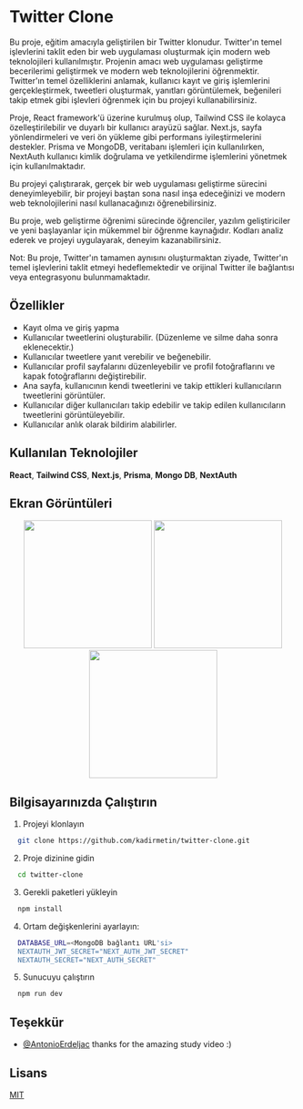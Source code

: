 
# Twitter Clone

Bu proje, eğitim amacıyla geliştirilen bir Twitter klonudur. Twitter'ın temel işlevlerini taklit eden bir web uygulaması oluşturmak için modern web teknolojileri kullanılmıştır. Projenin amacı web uygulaması geliştirme becerilerimi geliştirmek ve modern web teknolojilerini öğrenmektir. Twitter'ın temel özelliklerini anlamak, kullanıcı kayıt ve giriş işlemlerini gerçekleştirmek, tweetleri oluşturmak, yanıtları görüntülemek, beğenileri takip etmek gibi işlevleri öğrenmek için bu projeyi kullanabilirsiniz.

Proje, React framework'ü üzerine kurulmuş olup, Tailwind CSS ile kolayca özelleştirilebilir ve duyarlı bir kullanıcı arayüzü sağlar. Next.js, sayfa yönlendirmeleri ve veri ön yükleme gibi performans iyileştirmelerini destekler. Prisma ve MongoDB, veritabanı işlemleri için kullanılırken, NextAuth kullanıcı kimlik doğrulama ve yetkilendirme işlemlerini yönetmek için kullanılmaktadır.

Bu projeyi çalıştırarak, gerçek bir web uygulaması geliştirme sürecini deneyimleyebilir, bir projeyi baştan sona nasıl inşa edeceğinizi ve modern web teknolojilerini nasıl kullanacağınızı öğrenebilirsiniz.

Bu proje, web geliştirme öğrenimi sürecinde öğrenciler, yazılım geliştiriciler ve yeni başlayanlar için mükemmel bir öğrenme kaynağıdır. Kodları analiz ederek ve projeyi uygulayarak, deneyim kazanabilirsiniz.

Not: Bu proje, Twitter'ın tamamen aynısını oluşturmaktan ziyade, Twitter'ın temel işlevlerini taklit etmeyi hedeflemektedir ve orijinal Twitter ile bağlantısı veya entegrasyonu bulunmamaktadır.


## Özellikler

- Kayıt olma ve giriş yapma
- Kullanıcılar tweetlerini oluşturabilir. (Düzenleme ve silme daha sonra eklenecektir.)
- Kullanıcılar tweetlere yanıt verebilir ve beğenebilir.
- Kullanıcılar profil sayfalarını düzenleyebilir ve profil fotoğraflarını ve kapak fotoğraflarını değiştirebilir.
- Ana sayfa, kullanıcının kendi tweetlerini ve takip ettikleri kullanıcıların tweetlerini görüntüler.
- Kullanıcılar diğer kullanıcıları takip edebilir ve takip edilen kullanıcıların tweetlerini görüntüleyebilir.
- Kullanıcılar anlık olarak bildirim alabilirler.

  
## Kullanılan Teknolojiler

**React**, 
**Tailwind CSS**, 
**Next.js**, 
**Prisma**, 
**Mongo DB**, 
**NextAuth**

  
## Ekran Görüntüleri

  <p float="left" align="center">
  <img src="https://github.com/kadirmetin/twitter-clone/assets/82063998/62f91b76-97f8-4d2d-b595-315c190b6374" width="225" />
  <img src="https://github.com/kadirmetin/twitter-clone/assets/82063998/a95935d6-c4ae-42e8-9efc-02892c0e41c2" width="225" />
  <img src="https://github.com/kadirmetin/twitter-clone/assets/82063998/bfff489a-13b0-4447-b6b1-d63cd1ee9db2" width="225" />
</p>

## Bilgisayarınızda Çalıştırın

1. Projeyi klonlayın

```bash
  git clone https://github.com/kadirmetin/twitter-clone.git
```

2. Proje dizinine gidin

```bash
  cd twitter-clone
```

3. Gerekli paketleri yükleyin

```bash
  npm install
```

4. Ortam değişkenlerini ayarlayın:

```bash
  DATABASE_URL=<MongoDB bağlantı URL'si>
  NEXTAUTH_JWT_SECRET="NEXT_AUTH_JWT_SECRET"
  NEXTAUTH_SECRET="NEXT_AUTH_SECRET"
```

5. Sunucuyu çalıştırın

```bash
  npm run dev
```

  
## Teşekkür

- [@AntonioErdeljac](https://github.com/AntonioErdeljac) thanks for the amazing study video :)

  
## Lisans

[MIT](https://github.com/kadirmetin/twitter-clone/blob/main/LICENSE)

  
